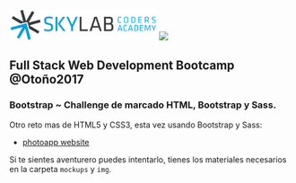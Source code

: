 [![Skylab](https://github.com/Iggy-Codes/logo-images/blob/master/logos/skylab-56.png)](http://www.skylabcoders.com/)
<a href="https://www.w3.org/"><img src="https://github.com/MarioTerron/logo-images/blob/master/logos/html5-css3-js.png" height= "56px"></a>

## Full Stack Web Development Bootcamp @Otoño2017

### Bootstrap ~ Challenge de marcado HTML, Bootstrap y Sass.

Otro reto mas de  HTML5 y CSS3, esta vez usando Bootstrap y Sass:

 + [photoapp website]()

Si te sientes aventurero puedes intentarlo, tienes los materiales necesarios en la carpeta ```mockups``` y ```img```.
